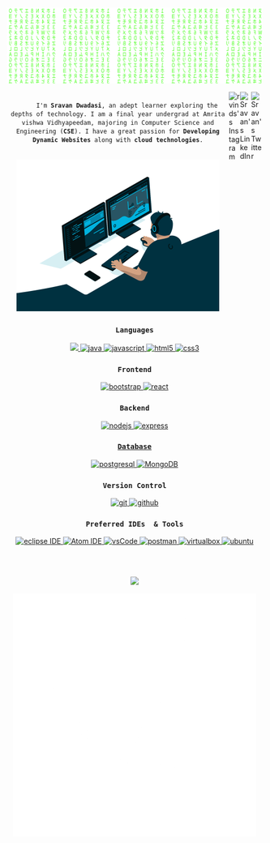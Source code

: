 
<p  align ="center">
   <img src = "https://github.com/sravanDwadasi/sravanDwadasi/blob/main/2.svg"  >
</p>


<a href="" target="_blank" rel="nofollow"><img align="right" alt="Sravan's Twitter" width="22px" src="https://cdn.jsdelivr.net/npm/simple-icons@v3/icons/twitter.svg" /></a><a href="" target="_blank" rel="nofollow"><img align="right" alt="Sravan's LinkedIn" width="22px" src="https://cdn.jsdelivr.net/npm/simple-icons@v3/icons/linkedin.svg" /></a><a href="" target="_blank" rel="nofollow"><img align="right" alt="rvinds's Instagram" width="22px" src="https://cdn.jsdelivr.net/npm/simple-icons@v3/icons/instagram.svg" /></a>






<p align="center">
  <code>
     I'm <strong>Sravan Dwadasi</strong>, an adept learner exploring the depths of technology. I am a final year undergrad at Amrita vishwa Vidhyapeedam, majoring in Computer Science and Engineering (<strong>CSE</strong>). I have a great passion for <strong>Developing Dynamic Websites</strong> along with <strong>cloud technologies</strong>.
  </code>
</p>




<p align = "center">
   <img src = "https://github.com/sravanDwadasi/sravanDwadasi/blob/main/5.gif" width = "400px">
</p>
          
<h3 align="center"><code>Languages</code></h3>
<p align="center">
  
  
   <a href ="https://www.python.org/" target="_blank">
      <img src="https://img.shields.io/badge/python-3670A0?style=for-the-badge&logo=python&logoColor=ffdd54">
   </a>
  <a href="https://www.java.com" target="_blank"> 
    <img src="https://img.shields.io/badge/Java-007396.svg?style=for-the-badge&logo=java&logoColor=white" 
      alt="java"/> 
  </a>
  <a href="https://developer.mozilla.org/en-US/docs/Web/JavaScript" target="_blank"> 
    <img src="https://img.shields.io/badge/Javascript-F7DF1E.svg?style=for-the-badge&logo=javascript&logoColor=black"
      alt="javascript"/> 
  </a>
  <a href="https://www.w3.org/html/" target="_blank"> 
    <img src="https://img.shields.io/badge/html-E34F26.svg?style=for-the-badge&logo=html5&logoColor=white"
      alt="html5"/> 
  </a>
  <a href="https://www.w3schools.com/css/" target="_blank">
    <img src="https://img.shields.io/badge/css-1572B6.svg?style=for-the-badge&logo=css3&logoColor=white"
      alt="css3"/>
  </a>
  
</p>

<h3 align="center"><code>Frontend</code></h3>
<p align="center">
      <a href="https://getbootstrap.com" target="_blank">
    <img src="https://img.shields.io/badge/bootstrap-7952B3.svg?style=for-the-badge&logo=bootstrap&logoColor=white"
      alt="bootstrap"/>
 
 
  <a href="https://reactjs.org/" target="_blank"> 
    <img src="https://img.shields.io/badge/reactjs-61DAFB.svg?style=for-the-badge&logo=react&logoColor=black"
      alt="react"/> 
  </a>
  
 
  
</p>

<h3 align="center"><code>Backend</code></h3>
<p align="center">
  <a href="https://nodejs.org" target="_blank"> 
    <img src="https://img.shields.io/badge/node.js-339933.svg?style=for-the-badge&logo=nodedotjs&logoColor=white"
      alt="nodejs"/> 
  </a>
  <a href="https://expressjs.com" target="_blank">
    <img src="https://img.shields.io/badge/express-000000.svg?style=for-the-badge&logo=express&logoColor=white"
      alt="express" />
 
</p>

<h3 align="center"><code>Database</code></h3>
<p align="center">
  <a href="https://www.postgresql.org" target="_blank"> 
    <img src="https://img.shields.io/badge/postgreSQL-4169E1.svg?style=for-the-badge&logo=postgresql&logoColor=white"
      alt="postgresql"/> 
  </a>
   <a href="https://www.postgresql.org" target="_blank"> 
    <img src="https://img.shields.io/badge/MongoDB-4EA94B?style=for-the-badge&logo=mongodb&logoColor=white"
      alt="MongoDB"/> 
  </a>
 
  </a> 
</p>



<h3 align="center"><code>Version Control</code></h3>
<p align="center">
  <a href="https://git-scm.com/" target="_blank">
    <img src="https://img.shields.io/badge/git-F05032.svg?style=for-the-badge&logo=git&logoColor=white"
      alt="git"/>
  </a>
  <a href="https://github.com/ELanza-48" target="_blank">
    <img src="https://img.shields.io/badge/github-181717.svg?style=for-the-badge&logo=github&logoColor=white" alt="github" />
  </a>

</p>

<h3 align="center"><code>Preferred IDEs  & Tools</code></h3>
<p align="center"> 
  <a href="https://eclipse.org" target="_blank">
    <img src="https://img.shields.io/badge/eclipse-2C2255.svg?style=for-the-badge&logo=eclipse&logoColor=white" alt="eclipse IDE"/> 
  </a>
   <a href="https://atom.io/" target="_blank">
    <img src="https://img.shields.io/badge/Atom-%2366595C.svg?style=for-the-badge&logo=atom&logoColor=white" alt="Atom IDE"/> 
  </a>
  <a href="https://code.visualstudio.com/" target="_blank">
    <img src="https://img.shields.io/badge/vscode-007ACC.svg?style=for-the-badge&logo=visualstudiocode&logoColor=white" alt="vsCode"/> 
  </a>
  
  <a href="https://postman.com" target="_blank"> 
    <img src="https://img.shields.io/badge/postman-FF6C37.svg?style=for-the-badge&logo=postman&logoColor=white" alt="postman"/>
  </a>
  <a href="https://www.virtualbox.org/" target="_blank">
    <img src="https://img.shields.io/badge/virtualbox-183A61.svg?style=for-the-badge&logo=virtualbox&logoColor=white"
      alt="virtualbox"/>
  </a>
  <a href="https://ubuntu.com/" target="_blank"> 
    <img src="https://img.shields.io/badge/ubuntu-E95420.svg?style=for-the-badge&logo=ubuntu&logoColor=white" alt="ubuntu"/>
  </a>
</p>

<br></br>
<p align = "center">
   <img src ="https://github-readme-streak-stats.herokuapp.com/?user=sravanDwadasi&theme=tokyonight">
</p>



<p align = "center">
   <a href >
      <img src = "https://github.com/sravanDwadasi/sravanDwadasi/blob/main/6.gif">
 </a></p>
                                                                                                       
<p align = "center">
                   
          
                   
                     
                     
                     
